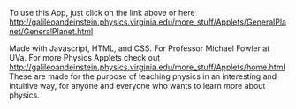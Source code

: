 To use this App, just click on the link above or here http://galileoandeinstein.physics.virginia.edu/more_stuff/Applets/GeneralPlanet/GeneralPlanet.html

Made with Javascript, HTML, and CSS. For Professor Michael Fowler at UVa. 
For more Physics Applets check out http://galileoandeinstein.physics.virginia.edu/more_stuff/Applets/home.html 
These are made for the purpose of teaching physics in an interesting and intuitive way, 
for anyone and everyone who wants to learn more about physics.
